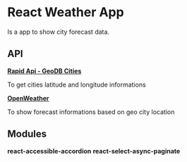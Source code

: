 # React Weather App
Is a app to show city forecast data.

## API

**[Rapid Api - GeoDB Cities](https://rapidapi.com/wirefreethought/api/geodb-cities/)**

To get cities latitude and longitude informations

**[OpenWeather](https://openweathermap.org/)**

To show forecast informations based on geo city location
## Modules
**react-accessible-accordion**
**react-select-async-paginate**